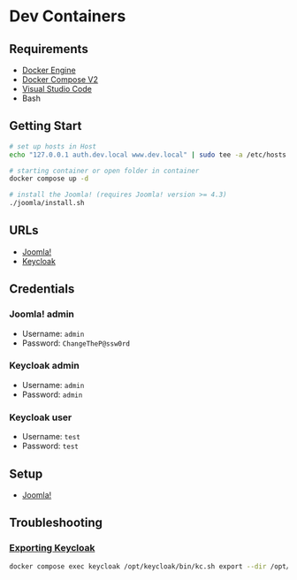 # Dev Containers

## Requirements

- [Docker Engine](https://docs.docker.com/install/)
- [Docker Compose V2](https://docs.docker.com/compose/cli-command/)
- [Visual Studio Code](https://code.visualstudio.com/)
- Bash

## Getting Start

```sh
# set up hosts in Host
echo "127.0.0.1 auth.dev.local www.dev.local" | sudo tee -a /etc/hosts

# starting container or open folder in container
docker compose up -d

# install the Joomla! (requires Joomla! version >= 4.3)
./joomla/install.sh
```

## URLs

- [Joomla!](http://www.dev.local/administrator/)
- [Keycloak](http://auth.dev.local:8080)

## Credentials

### Joomla! admin

- Username: `admin`
- Password: `ChangeTheP@ssw0rd`

### Keycloak admin

- Username: `admin`
- Password: `admin`

### Keycloak user

- Username: `test`
- Password: `test`

## Setup

- [Joomla!](./joomla/)

## Troubleshooting

### [Exporting Keycloak](https://www.keycloak.org/server/importExport)

```sh
docker compose exec keycloak /opt/keycloak/bin/kc.sh export --dir /opt/keycloak/data/export/ --realm demo
```
